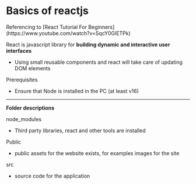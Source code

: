 # Basics of reactjs

<p>Referencing to [React Tutorial For Beginners] (https://www.youtube.com/watch?v=SqcY0GlETPk)</p>

React is javascript library for **building dynamic and interactive user interfaces** 
* Using small reusable components and react will take care of updating DOM elements

Prerequisites 
* Ensure that Node is installed in the PC (at least v16)

<hr>
<strong>Folder descriptions</strong>

node_modules 
* Third party libraries, react and other tools are installed

Public 
* public assets for the website exists, for examples images for the site

src
* source code for the application
